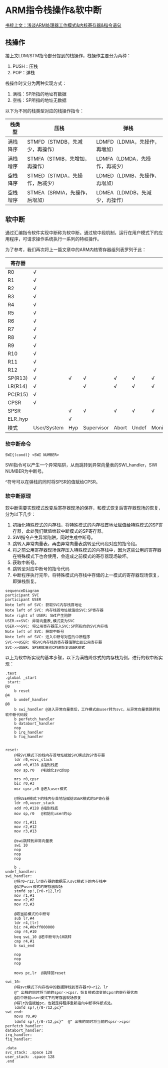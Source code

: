 # ARM指令栈操作&软中断

[书接上文：浅谈ARM处理器工作模式&内核寄存器&指令语句](https://github.com/lishijm/blog/blob/master/230515-0521~ARM%E5%A4%84%E7%90%86%E5%99%A8%E5%B7%A5%E4%BD%9C%E6%A8%A1%E5%BC%8F%26%E5%86%85%E6%A0%B8%E5%AF%84%E5%AD%98%E5%99%A8%26%E6%8C%87%E4%BB%A4%E8%AF%AD%E5%8F%A5.md)

## 栈操作

接上文LDM/STM指令部分提到的栈操作，栈操作主要分为两种：

1. PUSH：压栈
2. POP：弹栈

栈操作时又分为两种实现方式：
1. 满栈：SP所指的地址有数据
2. 空栈：SP所指的地址无数据

以下为不同的栈类型对应的栈操作指令：

| 栈类型   | 压栈                           | 弹栈                           |
| -------- | ------------------------------ | ------------------------------ |
| 满栈降序 | STMFD（STMDB，先减少，再操作） | LDMFD（LDMIA，先操作，再增加） |
| 满栈增序 | STMFA（STMIB，先增加，再操作） | LDMFA（LDMDA，先操作，再减少） |
| 空栈降序 | STMED（STMDA，先操作，后减少） | LDMED（LDMIB，先操作，再增加） |
| 空栈增序 | STMEA（SRMIA，先操作，后增加） | LDMEA（LDMDB，先减少，再操作） |

## 软中断

通过汇编指令软件实现中断称为软中断。通过软中段机制，运行在用户模式下的应用程序，可请求操作系统执行一系列的特权操作。

为了参考，我们再次将上一篇文章中的ARM内核寄存器组列表罗列于此：

| 寄存器  |             |      |            |       |       |         |      |      |
| ------- | ----------- | ---- | ---------- | ----- | ----- | ------- | ---- | ---- |
| R0      | √           |      |            |       |       |         |      |      |
| R1      | √           |      |            |       |       |         |      |      |
| R2      | √           |      |            |       |       |         |      |      |
| R3      | √           |      |            |       |       |         |      |      |
| R4      | √           |      |            |       |       |         |      |      |
| R5      | √           |      |            |       |       |         |      |      |
| R6      | √           |      |            |       |       |         |      |      |
| R7      | √           |      |            |       |       |         |      |      |
| R8      | √           |      |            |       |       |         |      | √    |
| R9      | √           |      |            |       |       |         |      | √    |
| R10     | √           |      |            |       |       |         |      | √    |
| R11     | √           |      |            |       |       |         |      | √    |
| R12     | √           |      |            |       |       |         |      | √    |
| SP(R13) | √           | √    | √          | √     | √     | √       | √    | √    |
| LR(R14) | √           |      | √          | √     | √     | √       | √    | √    |
| PC(R15) | √           |      |            |       |       |         |      |      |
| CPSR    | √           |      |            |       |       |         |      |      |
| SPSR    |             | √    | √          | √     | √     | √       | √    | √    |
| ELR_hyp |             | √    |            |       |       |         |      |      |
| 模式    | User/System | Hyp  | Supervisor | Abort | Undef | Moniter | IRQ  | FIQ  |

### 软中断命令

```assembly
SWI{(cond)} <SWI NUMBER>
```

SWI指令可以产生一个异常陷阱，从而跳转到异常向量表的SWI_handler，SWI NUMBER为中断号。

^符号可以在弹栈的同时将SPSR的值赋给CPSR。

### 软中断原理

软中断需要实现模式改变后寄存器现场的保存，和模式恢复后寄存器现场的恢复，分为以下几步：

1. 初始化特殊模式的内存栈，将特殊模式的内存栈首地址赋值给特殊模式的SP寄存器，此处我们赋值给软中断模式的SP寄存器。
2. SWI指令产生异常陷阱，同时生成中断号。
3. 跳转入异常向量表，再由异常向量表跳转至代码段对应的指令段。
4. 将之前公用寄存器现场保存压入特殊模式的内存栈中，因为这些公用的寄存器在特殊模式下也会使用，会造成之前模式的寄存器现场破坏。
5. 获取中断号。
6. 跳转至对应中断号的指令代码
7. 中断程序执行完毕，将特殊模式内存栈中存储的上一模式的寄存器现场恢复，即弹栈恢复。

```mermaid
sequenceDiagram
participant SVC
participant USER
Note left of SVC: 获取SVC内存栈首地址
Note left of SVC: 内存栈首地址赋值给SVC:SP寄存器
Note right of USER: SWI产生陷阱
USER->>SVC: 异常向量表,模式变为SVC
USER->>SVC: 将公用寄存器压入SVC:SP所指向的SVC内存栈
Note left of SVC: 获取中断号
Note left of SVC: 进入中断号对应的中断程序
SVC->>USER: 将SVC内存栈的寄存器值弹出到公用寄存器
SVC->>USER: SPSR赋值给CPSR恢复USER模式
```

以上为软中断实现的基本步骤，以下为满栈降序式的内存栈为例，进行的软中断实现：

```assembly
.text
.global _start
_start:
@0
	b reset
@4
	b undef_handler
@8
	b swi_handler @进入异常向量表后，工作模式由user转为svc，从异常向量表跳转到软中断代码段
	b perfetch_handler
	b databort_handler
	nop
	b irq_handler
	b fiq_handler
	

reset:
	@将SVC模式下的栈内存首地址赋给SVC模式的SP寄存器
	ldr r0,=svc_stack
	add r0,#128 @指到栈底
	mov sp,r0	@初始化svc的sp
	
	mrs r0,cpsr
	bic r0,#3
	msr cpsr,r0 @进入user模式
	
	@将USER模式下的栈内存首地址赋给USER模式的SP寄存器
	ldr r0,=user_stack
	add r0,#128 @指到栈底
	mov sp,r0	@初始化user的sp
	
	mov r1,#11
	mov r2,#12
	mov r3,#13
	
	@swi跳转到异常向量表
	swi 10
	nop
	nop
	nop
	
	b .
undef_handler:
swi_handler:
	@将r0~r12,lr寄存器的数据压入svc模式下的内存栈中
	@保护user模式的寄存器现场
	stmfd sp!,{r0-r12,lr} 
	mov r1,#1
	mov r2,#2
	mov r3,#3
	
	@取当前模式的中断号
	sub lr,#4
	ldr r4,[lr]
	bic r4,#0xff000000
	cmp r4,#10
	beq swi_10 @若中断号为10跳转
	cmp r4,#1
	b swi_end
	
	nop
	nop
	nop
	
	movs pc,lr	@跳转回reset

swi_10:
	@将svc模式下内存栈中的数据弹栈到寄存器r0~r12，lr
	@^ 出栈的同时将当前的spsr->cpsr，恢复模式改变前cpsr的寄存器状态
	@将中断前user模式下的寄存器现场恢复
	@将lr的值赋给pc，也就是将程序重新指向中断事件断点处。
	ldmfd sp!,{r0-r12,pc}^ 
swi_end:
	movs r0,#0
	ldmfd sp!,{r0-r12,pc}^	@^ 出栈的同时将当前的spsr->cpsr
perfetch_handler:
databort_handler:
irq_handler:
fiq_handler:
	
.data
svc_stack: .space 128
user_stack: .space 128
.end
```

